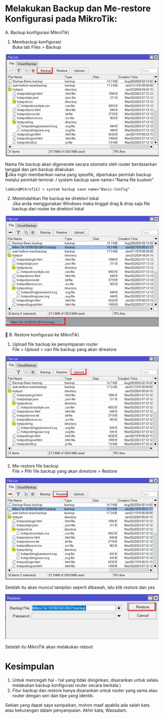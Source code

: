 # Melakukan Backup dan Me-restore Konfigurasi pada MikroTik:
A. Backup konfigurasi MikroTik\
 1. Membackup konfigurasi\
  Buka tab Files > Backup

![Backup](Backup.jpg)
  
  Nama file backup akan digenerate secara otomatis oleh router berdasarkan tanggal dan jam backup dilakukan.\

  Jika ingin memberikan nama yang spesifik, diperlukan perintah backup melalui perintah teminal: / system backup save name="Nama file kustom"

    [admin@MikroTik] > system backup save name="Basic-Config"

 
 2. Memindahkan file backup ke direktori lokal\
Jika anda menggunakan Windows maka tinggal drag & drop saja file backup dari router ke direktori lokal

![Copy](Copy.jpg)
 

B. Restore konfigurasi ke MikroTik\
 1. Upload file backup ke penyimpanan router\
File > Upload > cari file backup yang akan direstore

![Upload](Upload.jpg)
 
 2. Me-restore file backup\
File > Plih file backup yang akan direstore > Restore

![Restore](Restore.jpg)
 
Setelah itu akan muncul tampilan seperti dibawah, lalu klik restore dan yes

![Yes](Yes.jpg)
 
Setelah itu MikroTik akan melakukan reboot 

# Kesimpulan
1. Untuk mencegah hal - hal yang tidak diinginkan, disarankan untuk selalu melakukan backup konfigurasi router secara berkala.\
2. Fitur backup dan restore hanya disarankan untuk router yang sama atau router dengan seri dan tipe yang identik.

Sekian yang dapat saya sampaikan, mohon maaf apabila ada salah kata atau kekurangan dalam penyampaian. Akhir kata, Wassalam. 
